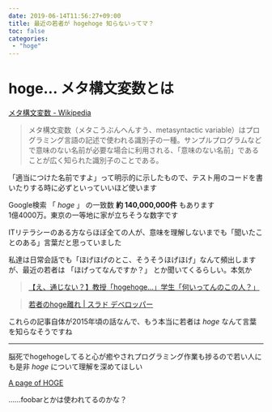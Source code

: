 ```yaml
---
date: 2019-06-14T11:56:27+09:00
title: 最近の若者が hogehoge 知らないってマ？
toc: false
categories:
 - "hoge"
---
```


# hoge... メタ構文変数とは

[メタ構文変数 - Wikipedia](https://ja.wikipedia.org/wiki/%E3%83%A1%E3%82%BF%E6%A7%8B%E6%96%87%E5%A4%89%E6%95%B0)

>メタ構文変数（メタこうぶんへんすう、metasyntactic variable）はプログラミング言語の記述で使われる識別子の一種。サンプルプログラムなどで意味のない名前が必要な場合に利用される、「意味のない名前」であることが広く知られた識別子のことである。

「適当につけた名前ですよ」って明示的に示したもので、テスト用のコードを書いたりする時に必ずといっていいほど使います

Google検索 「 _hoge_ 」 の一致数 <strong>約 140,000,000件</strong> もあります  
1億4000万。東京の一等地に家が立ちそうな数字です  

ITリテラシーのある方ならほぼ全ての人が、意味を理解しないまでも「聞いたことのある」言葉だと思っていました

私達は日常会話でも「ほげほげのとこ、そうそうほげほげ」なんて頻出しますが、最近の若者は 「ほげってなんですか？」 とか聞いてくるらしい。本気か

>[【え、通じない？】教授「hogehoge...」学生「何いってんのこの人？」](https://togetter.com/li/832718)

>[若者のhoge離れ | スラド デベロッパー](https://developers.srad.jp/story/15/06/19/0840215/)

これらの記事自体が2015年頃の話なんで、もう本当に若者は _hoge_ なんて言葉を知らなそうですね

* * *

脳死でhogehogeしてると心が癒やされプログラミング作業も捗るので若い人にも是非 _hoge_ について理解を深めてほしい

[A page of HOGE](http://kmaebashi.com/programmer/hoge.html)

……foobarとかは使われてるのかな？